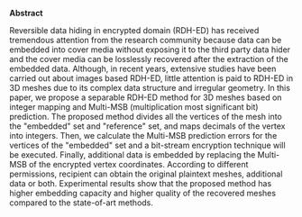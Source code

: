 <strong>Abstract</strong>

Reversible data hiding in encrypted domain (RDH-ED) has received tremendous attention from the research community because data can be embedded into cover media without exposing it to the third party data hider and the cover media can be losslessly recovered after the extraction of the embedded data. Although, in recent years, extensive studies have been carried out about images based RDH-ED, little attention is paid to RDH-ED in 3D meshes due to its complex data structure and irregular geometry. In this paper, we propose a separable RDH-ED method for 3D meshes based on integer mapping and Multi-MSB (multiplication most significant bit) prediction. The proposed method divides all the vertices of the mesh into the "embedded" set and "reference" set, and maps decimals of the vertex into integers. Then, we calculate the Multi-MSB prediction errors for the vertices of the "embedded" set and a bit-stream encryption technique will be executed. Finally, additional data is embedded by replacing the Multi-MSB of the encrypted vertex coordinates. According to different permissions, recipient can obtain the original plaintext meshes, additional data or both. Experimental results show that the proposed method has higher embedding capacity and higher quality of the recovered meshes compared to the state-of-art methods.
